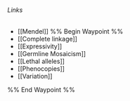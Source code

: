 ###### Links
- [[Mendel]]
%% Begin Waypoint %%
- [[Complete linkage]]
- [[Expressivity]]
- [[Germline Mosaicism]]
- [[Lethal alleles]]
- [[Phenocopies]]
- [[Variation]]

%% End Waypoint %%

